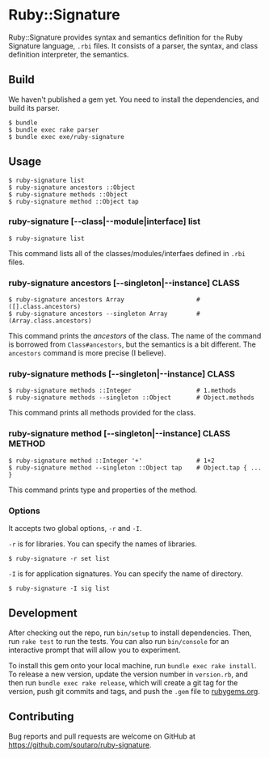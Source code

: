 # Ruby::Signature

Ruby::Signature provides syntax and semantics definition for `the` Ruby Signature language, `.rbi` files.
It consists of a parser, the syntax, and class definition interpreter, the semantics.

## Build

We haven't published a gem yet.
You need to install the dependencies, and build its parser.

```
$ bundle
$ bundle exec rake parser
$ bundle exec exe/ruby-signature
```

## Usage

```
$ ruby-signature list
$ ruby-signature ancestors ::Object
$ ruby-signature methods ::Object
$ ruby-signature method ::Object tap
```

### ruby-signature [--class|--module|interface] list

```
$ ruby-signature list
```

This command lists all of the classes/modules/interfaes defined in `.rbi` files.

### ruby-signature ancestors [--singleton|--instance] CLASS

```
$ ruby-signature ancestors Array                    # ([].class.ancestors)
$ ruby-signature ancestors --singleton Array        # (Array.class.ancestors)
```

This command prints the _ancestors_ of the class.
The name of the command is borrowed from `Class#ancestors`, but the semantics is a bit different.
The `ancestors` command is more precise (I believe).

### ruby-signature methods [--singleton|--instance] CLASS

```
$ ruby-signature methods ::Integer                  # 1.methods
$ ruby-signature methods --singleton ::Object       # Object.methods
```

This command prints all methods provided for the class.

### ruby-signature method [--singleton|--instance] CLASS METHOD

```
$ ruby-signature method ::Integer '+'               # 1+2
$ ruby-signature method --singleton ::Object tap    # Object.tap { ... }
```

This command prints type and properties of the method.

### Options

It accepts two global options, `-r` and `-I`.

`-r` is for libraries. You can specify the names of libraries.

```
$ ruby-signature -r set list
```

`-I` is for application signatures. You can specify the name of directory.

```
$ ruby-signature -I sig list
```

## Development

After checking out the repo, run `bin/setup` to install dependencies. Then, run `rake test` to run the tests. You can also run `bin/console` for an interactive prompt that will allow you to experiment.

To install this gem onto your local machine, run `bundle exec rake install`. To release a new version, update the version number in `version.rb`, and then run `bundle exec rake release`, which will create a git tag for the version, push git commits and tags, and push the `.gem` file to [rubygems.org](https://rubygems.org).

## Contributing

Bug reports and pull requests are welcome on GitHub at https://github.com/soutaro/ruby-signature.
